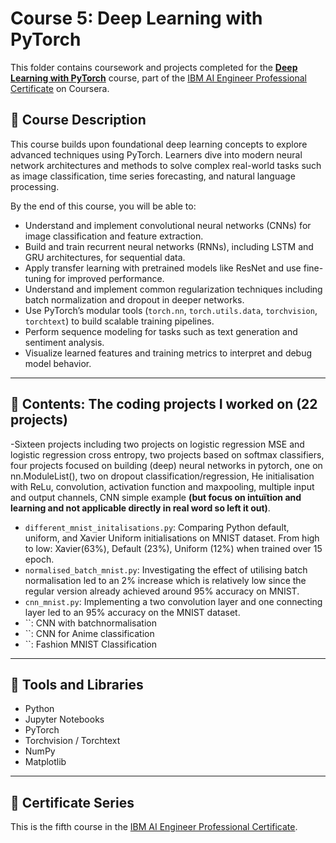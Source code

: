 # Course 5: Deep Learning with PyTorch

This folder contains coursework and projects completed for the **[Deep Learning with PyTorch](https://www.coursera.org/learn/advanced-deep-learning-with-pytorch?specialization=ai-engineer)** course, part of the [IBM AI Engineer Professional Certificate](https://www.coursera.org/professional-certificates/ai-engineer) on Coursera.

## 🧠 Course Description

This course builds upon foundational deep learning concepts to explore advanced techniques using PyTorch. Learners dive into modern neural network architectures and methods to solve complex real-world tasks such as image classification, time series forecasting, and natural language processing.

By the end of this course, you will be able to:

- Understand and implement convolutional neural networks (CNNs) for image classification and feature extraction.
- Build and train recurrent neural networks (RNNs), including LSTM and GRU architectures, for sequential data.
- Apply transfer learning with pretrained models like ResNet and use fine-tuning for improved performance.
- Understand and implement common regularization techniques including batch normalization and dropout in deeper networks.
- Use PyTorch’s modular tools (`torch.nn`, `torch.utils.data`, `torchvision`, `torchtext`) to build scalable training pipelines.
- Perform sequence modeling for tasks such as text generation and sentiment analysis.
- Visualize learned features and training metrics to interpret and debug model behavior.

---

## 📂 Contents: The coding projects I worked on (22 projects)

-Sixteen projects including two projects on logistic regression MSE and logistic regression cross entropy, two projects based on softmax classifiers, four projects focused on building (deep) neural networks in pytorch, one on nn.ModuleList(), two on dropout classification/regression, He initialisation with ReLu, convolution, activation function and maxpooling, multiple input and output channels, CNN simple example **(but focus on intuïtion and learning and not applicable directly in real word so left it out)**.
- `different_mnist_initalisations.py`: Comparing Python default, uniform, and Xavier Uniform initialisations on MNIST dataset. From high to low: Xavier(63%), Default (23%), Uniform (12%) when trained over 15 epoch.
- `normalised_batch_mnist.py`: Investigating the effect of utilising batch normalisation led to an 2% increase which is relatively low since the regular version already achieved around 95% accuracy on MNIST.
- `cnn_mnist.py`: Implementing a two convolution layer and one connecting layer led to an 95% accuracy on the MNIST dataset.
- ``: CNN with batchnormalisation
- ``: CNN for Anime classification
- ``: Fashion MNIST Classification
---

## 🔧 Tools and Libraries

- Python
- Jupyter Notebooks
- PyTorch
- Torchvision / Torchtext
- NumPy
- Matplotlib

---

## 📌 Certificate Series

This is the fifth course in the [IBM AI Engineer Professional Certificate](https://www.coursera.org/professional-certificates/ai-engineer).
